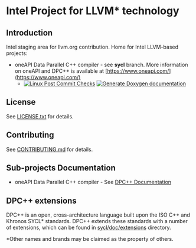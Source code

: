 # Intel Project for LLVM\* technology

## Introduction

Intel staging area for llvm.org contribution.
Home for Intel LLVM-based projects:

* oneAPI Data Parallel C++ compiler - see **sycl** branch. More information on
   oneAPI and DPC++ is available at
[https://www.oneapi.com/](https://www.oneapi.com/)
  * [![Linux Post Commit Checks](https://github.com/intel/llvm/workflows/Linux%20Post%20Commit%20Checks/badge.svg)](https://github.com/intel/llvm/actions?query=workflow%3A%22Linux+Post+Commit+Checks%22)
    [![Generate Doxygen documentation](https://github.com/intel/llvm/workflows/Generate%20Doxygen%20documentation/badge.svg)](https://github.com/intel/llvm/actions?query=workflow%3A%22Generate+Doxygen+documentation%22)

## License

See [LICENSE.txt](sycl/LICENSE.TXT) for details.

## Contributing

See [CONTRIBUTING.md](CONTRIBUTING.md) for details.

## Sub-projects Documentation
 * oneAPI Data Parallel C++ compiler - See [DPC++ Documentation](https://intel.github.io/llvm-docs/)

## DPC++ extensions

DPC++ is an open, cross-architecture language built upon the ISO C++ and Khronos
SYCL\* standards. DPC++ extends these standards with a number of extensions,
which can be found in [sycl/doc/extensions](sycl/doc/extensions) directory.

\*Other names and brands may be claimed as the property of others.
